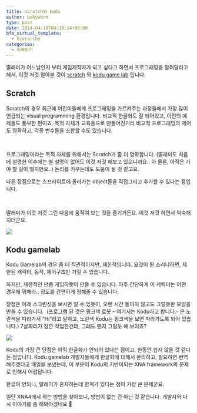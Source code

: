 ```yaml
---
title: scratch와 kodu
author: babyworm
type: post
date: 2014-04-19T04:19:14+00:00
bfa_virtual_template:
  - hierarchy
categories:
  - 아빠되기
---
```

딸래미가 어느날인지 부터 게임제작자가 되고 싶다고 하면서 프로그래밍을 알려달라고 해서, 이것 저것 알아본 것이 [scratch][1] 와 [kodu game lab][2] 입니다.

## Scratch

Scratch의 경우 최근에 어린이들에게 프로그래밍을 가르켜주는 과정들에서 가장 많이 언급되는 visual programming 환경입니다. 비교적 한글화도 잘 되어있고, 이전의 예제들도 풍부한 편이죠. 목적 자체가 교육용으로 만들어진거라 비교적 프로그래밍의 제어도 명확하고, 각종 변수들을 조합할 수도 있습니다.

 

프로그래밍이라는 목적 자체를 위해서는 Scratch가 좀 더 명확합니다. (딸래미도 처음에 설명한 이후에는 별 설명이 없어도 이것 저것 해보고 있으니까요.. 아 물론, 아직은 가야 할 길이 멀지만요..) 논리를 키우는데도 도움이 될 것 같고요.

다른 장점으로는 스프라이트에 올라가는 object들을 직접그리고 추가할 수 있다는 점입니다.

 

딸래미가 이것 저것 그린 다음에 움직여 보는 것을 즐기거든요. 이것 저것 하면서 익숙해지더군요.

 <img src="ScreenShot009.jpg">

## Kodu gamelab
Kodu Gamelab의 경우 좀 더 직관적이지만, 제한적입니다. 요것이 뭔 소리냐하면, 제한된 캐릭터, 동작, 제어구조만 가질 수 있습니다.

하지만, 제한적인 만큼 게임하듯이 만들 수 있습니다. 아주 간단하게 이 케릭터는 어떤 경우에 뭐해라.. 정도를 간편하게 정해줄 수 있습니다.

장점은 아래 스크린샷을 보시면 알 수 있듯이, 오랜 시간 들이지 않고도 그럴듯한 모양을 만들 수 있습니다.  (프로그램 된 것은 핑크색 로봇 – 여기서는 Kodu라고 합니다.- 은 노란색을 따라가서 “Hi”라고 말하고, 노란색 Kodu는 핑크색을 보면 따라가도록 되어 있습니다.) 7살짜리가 잠깐 작업한건데, 그래도 왠지 그럴듯 해 보이죠?

<img src="featured_ScreenShot008.jpg" >

Kodu의 가장 큰 단점은 아직 한글화가 안되어 있다는 점이고, 한동안 쉽지 않을 것 같다는 점입니다. Kodu gamelab 개발자들에게 한글화에 대해서 문의하고, 필요하면 번역해주겠다고 메일을 보냈는데, 이 부분이 Kodu의 기반이되는 XNA framework의 문제로 인해서 어렵답니다.

한글이 안되니, 딸래미가 혼자하는데 한계가 있다는 점이 가장 큰 문제군요.

일단 XNA4에서 하는 방법을 찾아보니, 방법이 없는 건 아닌 것 같습니다. 개발자와 다시 이야기를 좀 해봐야겠네요 🙂

 [1]: http://scratch.mit.edu/
 [2]: http://www.kodugamelab.com/
